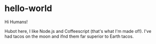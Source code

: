 # hello-world

Hi Humans!

Hubot here, I like Node.js and Coffeescript (that's what I'm made of!).
I've had tacos on the moon and ifnd them far superior to Earth tacos.
